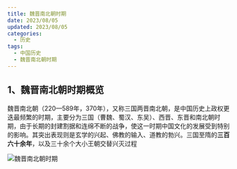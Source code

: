 ```yaml
---
title: 魏晋南北朝时期
date: 2023/08/05
updated: 2023/08/05
categories:
  - 历史
tags:
  - 中国历史
  - 魏晋南北朝时期
---
```


## 1、魏晋南北朝时期概览

魏晋南北朝（220—589年，370年），又称三国两晋南北朝，是中国历史上政权更迭最频繁的时期，主要分为三国（曹魏、蜀汉、东吴）、西晋、东晋和南北朝时期，由于长期的封建割据和连绵不断的战争，使这一时期中国文化的发展受到特别的影响。其突出表现则是玄学的兴起、佛教的输入、道教的勃兴。三国至隋的**三百六十余年**，以及三十余个大小王朝交替兴灭过程

![魏晋南北朝时期](https://yancey-note-img.oss-cn-beijing.aliyuncs.com/202308051110202.png)
